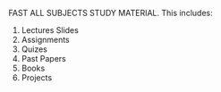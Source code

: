 FAST ALL SUBJECTS STUDY MATERIAL.
This  includes:


1) Lectures Slides
2) Assignments
3) Quizes
4) Past Papers
5) Books
6) Projects





